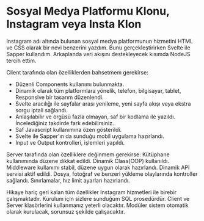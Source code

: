 # Sosyal Medya Platformu Klonu, Instagram veya Insta Klon

Instagram adı altında bulunan sosyal medya platformunun hizmetini HTML ve CSS olarak bir nevi benzerini yazdım. Bunu gerçekleştirirken Svelte ile Sapper kullandım. Arkaplanda veri akışını destekleyecek kısımda NodeJS tercih ettim.

Client tarafında olan özelliklerden bahsetmem gerekirse:
- Düzenli Components kullanımı bulunmakta.
- Dinamik olarak tüm platformlara yönelik, telefon, bilgisayar, tablet, Responsive bir tasarım düzenlendi.
- Svelte aracılığı ile sayfalar arası yenileme, yeni sayfa akışı veya ekstra sorgu iptali sağlandı. 
- Anlaşılabilir ve örgüsü fazla olmayan, saf bir kodlama ile yazıldı. İncelediğiniz takdirde fark edebilirsiniz.
- Saf Javascript kullanımına özen gösterildi.
- Svelte ile Sapper'ın da sunduğu mobil uygulama hazırlandı.
- Input ve Output kontrolleri, işlemleri yapıldı.

Server tarafında olan özelliklere değinmem gerekirse:
Kütüphane kullanımında düzene dikkat edildi.
Dinamik Class(OOP) kullanıldı.
Middleware kullanımı stabil, düzene uygun olarak hazırlandı.
Dinamik API servisi aktif edildi.
Dosya, fotoğraf ve benzeri yükleme olaylarında kontroller sağlandı.
Sınırlamalar, hız limit ayarları hazırlandı.

Hikaye hariç geri kalan tüm özellikler Instagram hizmetleri ile birebir çalışmaktadır. Kurulum için sizlere sunduğum SQL prosedürdür. Client ve Server klasörlerini kullanmanız yeterli olacaktır. Modüler sistem otomatik olarak kurulacak, sorunsuz şekilde çalışacaktır.
